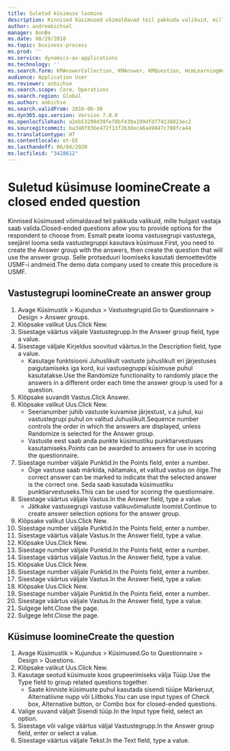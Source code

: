 ```yaml
---
title: Suletud küsimuse loomine
description: Kinnised küsimused võimaldavad teil pakkuda valikuid, mille hulgast vastaja saab valida.
author: andreabichsel
manager: AnnBe
ms.date: 08/29/2018
ms.topic: business-process
ms.prod: ''
ms.service: dynamics-ax-applications
ms.technology: ''
ms.search.form: KMAnswerCollection, KMAnswer, KMQuestion, HcmLearningWorkspace
audience: Application User
ms.reviewer: anbichse
ms.search.scope: Core, Operations
ms.search.region: Global
ms.author: anbichse
ms.search.validFrom: 2016-06-30
ms.dyn365.ops.version: Version 7.0.0
ms.openlocfilehash: a2eb53290d39fef0bf439a199dfd774138823ec2
ms.sourcegitcommit: ba340f836e472f13f263dec46a49847c788fca44
ms.translationtype: HT
ms.contentlocale: et-EE
ms.lasthandoff: 06/04/2020
ms.locfileid: "3428612"
---
```

# <a name="create-a-closed-ended-question"></a><span data-ttu-id="8ec33-103">Suletud küsimuse loomine</span><span class="sxs-lookup"><span data-stu-id="8ec33-103">Create a closed ended question</span></span>



<span data-ttu-id="8ec33-104">Kinnised küsimused võimaldavad teil pakkuda valikuid, mille hulgast vastaja saab valida.</span><span class="sxs-lookup"><span data-stu-id="8ec33-104">Closed-ended questions allow you to provide options for the respondent to choose from.</span></span> <span data-ttu-id="8ec33-105">Esmalt peate looma vastusegrupi vastustega, seejärel looma seda vastustegruppi kasutava küsimuse.</span><span class="sxs-lookup"><span data-stu-id="8ec33-105">First, you need to create the Answer group with the answers, then create the question that will use the answer group.</span></span> <span data-ttu-id="8ec33-106">Selle protseduuri loomiseks kasutati demoettevõtte USMF-i andmeid.</span><span class="sxs-lookup"><span data-stu-id="8ec33-106">The demo data company used to create this procedure is USMF.</span></span>


## <a name="create-an-answer-group"></a><span data-ttu-id="8ec33-107">Vastustegrupi loomine</span><span class="sxs-lookup"><span data-stu-id="8ec33-107">Create an answer group</span></span>
1. <span data-ttu-id="8ec33-108">Avage Küsimustik > Kujundus > Vastustegrupid.</span><span class="sxs-lookup"><span data-stu-id="8ec33-108">Go to Questionnaire > Design > Answer groups.</span></span>
2. <span data-ttu-id="8ec33-109">Klõpsake valikut Uus.</span><span class="sxs-lookup"><span data-stu-id="8ec33-109">Click New.</span></span>
3. <span data-ttu-id="8ec33-110">Sisestage väärtus väljale Vastustegrupp.</span><span class="sxs-lookup"><span data-stu-id="8ec33-110">In the Answer group field, type a value.</span></span>
4. <span data-ttu-id="8ec33-111">Sisestage väljale Kirjeldus soovitud väärtus.</span><span class="sxs-lookup"><span data-stu-id="8ec33-111">In the Description field, type a value.</span></span>
    * <span data-ttu-id="8ec33-112">Kasutage funktsiooni Juhuslikult vastuste juhuslikult eri järjestuses paigutamiseks iga kord, kui vastusegruppi küsimuse puhul kasutatakse.</span><span class="sxs-lookup"><span data-stu-id="8ec33-112">Use the Randomize functionality to randomly place the answers in a different order each time the answer group is used for a question.</span></span>  
5. <span data-ttu-id="8ec33-113">Klõpsake suvandit Vastus.</span><span class="sxs-lookup"><span data-stu-id="8ec33-113">Click Answer.</span></span>
6. <span data-ttu-id="8ec33-114">Klõpsake valikut Uus.</span><span class="sxs-lookup"><span data-stu-id="8ec33-114">Click New.</span></span>
    * <span data-ttu-id="8ec33-115">Seerianumber juhib vastuste kuvamise järjestust, v.a juhul, kui vastustegrupi puhul on valitud Juhuslikult.</span><span class="sxs-lookup"><span data-stu-id="8ec33-115">Sequence number controls the order in which the answers are displayed, unless Randomize is selected for the Answer group.</span></span>  
    * <span data-ttu-id="8ec33-116">Vastuste eest saab anda punkte küsimustiku punktiarvestuses kasutamiseks.</span><span class="sxs-lookup"><span data-stu-id="8ec33-116">Points can be awarded to answers for use in scoring the questionnaire.</span></span>  
7. <span data-ttu-id="8ec33-117">Sisestage number väljale Punktid.</span><span class="sxs-lookup"><span data-stu-id="8ec33-117">In the Points field, enter a number.</span></span>
    * <span data-ttu-id="8ec33-118">Õige vastuse saab märkida, näitamaks, et valitud vastus on õige.</span><span class="sxs-lookup"><span data-stu-id="8ec33-118">The correct answer can be marked to indicate that the selected answer is the correct one.</span></span> <span data-ttu-id="8ec33-119">Seda saab kasutada küsimustiku punktiarvestuseks.</span><span class="sxs-lookup"><span data-stu-id="8ec33-119">This can be used for scoring the questionnaire.</span></span>  
8. <span data-ttu-id="8ec33-120">Sisestage väärtus väljale Vastus.</span><span class="sxs-lookup"><span data-stu-id="8ec33-120">In the Answer field, type a value.</span></span>
    * <span data-ttu-id="8ec33-121">Jätkake vastusegrupi vastuse valikuvõimaluste loomist.</span><span class="sxs-lookup"><span data-stu-id="8ec33-121">Continue to create answer selection options for the answer group.</span></span>  
9. <span data-ttu-id="8ec33-122">Klõpsake valikut Uus.</span><span class="sxs-lookup"><span data-stu-id="8ec33-122">Click New.</span></span>
10. <span data-ttu-id="8ec33-123">Sisestage number väljale Punktid.</span><span class="sxs-lookup"><span data-stu-id="8ec33-123">In the Points field, enter a number.</span></span>
11. <span data-ttu-id="8ec33-124">Sisestage väärtus väljale Vastus.</span><span class="sxs-lookup"><span data-stu-id="8ec33-124">In the Answer field, type a value.</span></span>
12. <span data-ttu-id="8ec33-125">Klõpsake Uus.</span><span class="sxs-lookup"><span data-stu-id="8ec33-125">Click New.</span></span>
13. <span data-ttu-id="8ec33-126">Sisestage number väljale Punktid.</span><span class="sxs-lookup"><span data-stu-id="8ec33-126">In the Points field, enter a number.</span></span>
14. <span data-ttu-id="8ec33-127">Sisestage väärtus väljale Vastus.</span><span class="sxs-lookup"><span data-stu-id="8ec33-127">In the Answer field, type a value.</span></span>
15. <span data-ttu-id="8ec33-128">Klõpsake Uus.</span><span class="sxs-lookup"><span data-stu-id="8ec33-128">Click New.</span></span>
16. <span data-ttu-id="8ec33-129">Sisestage number väljale Punktid.</span><span class="sxs-lookup"><span data-stu-id="8ec33-129">In the Points field, enter a number.</span></span>
17. <span data-ttu-id="8ec33-130">Sisestage väärtus väljale Vastus.</span><span class="sxs-lookup"><span data-stu-id="8ec33-130">In the Answer field, type a value.</span></span>
18. <span data-ttu-id="8ec33-131">Klõpsake Uus.</span><span class="sxs-lookup"><span data-stu-id="8ec33-131">Click New.</span></span>
19. <span data-ttu-id="8ec33-132">Sisestage number väljale Punktid.</span><span class="sxs-lookup"><span data-stu-id="8ec33-132">In the Points field, enter a number.</span></span>
20. <span data-ttu-id="8ec33-133">Sisestage väärtus väljale Vastus.</span><span class="sxs-lookup"><span data-stu-id="8ec33-133">In the Answer field, type a value.</span></span>
21. <span data-ttu-id="8ec33-134">Sulgege leht.</span><span class="sxs-lookup"><span data-stu-id="8ec33-134">Close the page.</span></span>
22. <span data-ttu-id="8ec33-135">Sulgege leht.</span><span class="sxs-lookup"><span data-stu-id="8ec33-135">Close the page.</span></span>

## <a name="create-the-question"></a><span data-ttu-id="8ec33-136">Küsimuse loomine</span><span class="sxs-lookup"><span data-stu-id="8ec33-136">Create the question</span></span>
1. <span data-ttu-id="8ec33-137">Avage Küsimustik > Kujundus > Küsimused.</span><span class="sxs-lookup"><span data-stu-id="8ec33-137">Go to Questionnaire > Design > Questions.</span></span>
2. <span data-ttu-id="8ec33-138">Klõpsake valikut Uus.</span><span class="sxs-lookup"><span data-stu-id="8ec33-138">Click New.</span></span>
3. <span data-ttu-id="8ec33-139">Kasutage seotud küsimuste koos grupeerimiseks välja Tüüp.</span><span class="sxs-lookup"><span data-stu-id="8ec33-139">Use the Type field to group related questions together.</span></span>
    * <span data-ttu-id="8ec33-140">Saate kinniste küsimuste puhul kasutada sisendi tüüpe Märkeruut, Alternatiivne nupp või Liitboks.</span><span class="sxs-lookup"><span data-stu-id="8ec33-140">You can use input types of Check box, Alternative button, or Combo box for closed-ended questions.</span></span>  
4. <span data-ttu-id="8ec33-141">Valige suvand väljalt Sisendi tüüp.</span><span class="sxs-lookup"><span data-stu-id="8ec33-141">In the Input type field, select an option.</span></span>
5. <span data-ttu-id="8ec33-142">Sisestage või valige väärtus väljal Vastustegrupp.</span><span class="sxs-lookup"><span data-stu-id="8ec33-142">In the Answer group field, enter or select a value.</span></span>
6. <span data-ttu-id="8ec33-143">Sisestage väärtus väljale Tekst.</span><span class="sxs-lookup"><span data-stu-id="8ec33-143">In the Text field, type a value.</span></span>

